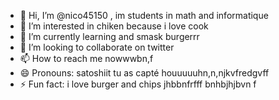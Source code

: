 - 👋 Hi, I’m @nico45150 , im students in math and informatique
- 👀 I’m interested in chiken because i love cook 
- 🌱 I’m currently learning and smask burgerrr
- 💞️ I’m looking to collaborate on twitter 
- 📫 How to reach me nowwwbn,f
- 😄 Pronouns: satoshiit tu as capté houuuuuhn,n,njkvfredgvff
- ⚡ Fun fact: i love burger and chips jhbbnfrfff
bnhbjhjbvn f
<!---n,
nico45150/nico45150 is a ✨ special ✨ repository because its `README.md` (this file) appears on your GitHub profile.
You can click the Preview link to take a look at your changes.
--->
